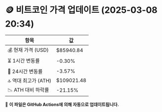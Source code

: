 # 🪙 비트코인 가격 업데이트 (2025-03-08 20:34)

| 항목                | 값 |
|--------------------|----------------|
| 💰 현재 가격 (USD) | $85940.84 |
| ⏳ 1시간 변동률    | -0.30% |
| 📆 24시간 변동률   | -3.57% |
| 🔝 역대 최고가 (ATH) | $109021.48 |
| 📉 ATH 대비 하락률 | -21.15% |

🔄 **이 파일은 GitHub Actions에 의해 자동으로 업데이트됩니다.**
